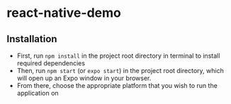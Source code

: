 # react-native-demo

## Installation
- First, run `npm install` in the project root directory in terminal to install required dependencies
- Then, run `npm start` (or `expo start`) in the project root directory, which will open up an Expo window in your browser.
- From there, choose the appropriate platform that you wish to run the application on
